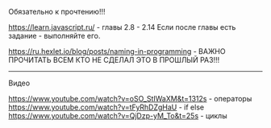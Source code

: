 Обязательно к прочтению!!!

https://learn.javascript.ru/  - главы 2.8 - 2.14
Если после главы есть задание - выполняйте его.

https://ru.hexlet.io/blog/posts/naming-in-programming - ВАЖНО ПРОЧИТАТЬ ВСЕМ КТО НЕ СДЕЛАЛ ЭТО В ПРОШЛЫЙ РАЗ!!!

-----------------------------------------------------------------------

Видео

https://www.youtube.com/watch?v=oSO_StIWaXM&t=1312s - операторы
https://www.youtube.com/watch?v=tFyRhDZgHaU - if else
https://www.youtube.com/watch?v=QjDzp-yM_To&t=25s - циклы